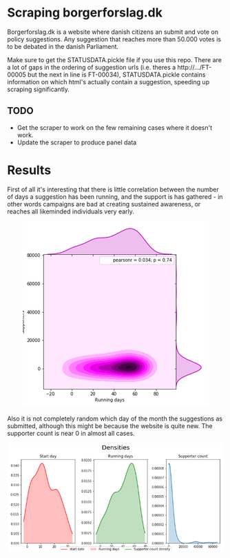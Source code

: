 # Scraping borgerforslag.dk

Borgerforslag.dk is a website where danish citizens an submit and vote on policy suggestions. Any suggestion that reaches more than 50.000 votes is to be debated in the danish Parliament.

Make sure to get the STATUSDATA.pickle file if you use this repo. There are a lot of gaps in the ordering of suggestion urls (i.e. theres a http://.../FT-00005 but the next in line is FT-00034), STATUSDATA.pickle contains information on which html's actually contain a suggestion, speeding up scraping significantly.



## TODO

* Get the scraper to work on the few remaining cases where it doesn't work.
* Update the scraper to produce panel data



# Results
First of all it's interesting that there is little correlation between the number of days a suggestion has been running, and the support is has gathered - in other words campaigns are bad at creating sustained awareness, or reaches all likeminded individuals very early.
<p align="center">
<img src="figures/Jointplot.png" alt="jointplot">
</p>

Also it is not completely random which day of the month the suggestions as submitted, although this might be because the website is quite new. The supporter count is near 0 in almost all cases. 

<p align="center">
<img src="figures/Densities.png" alt="densities">
</p>
